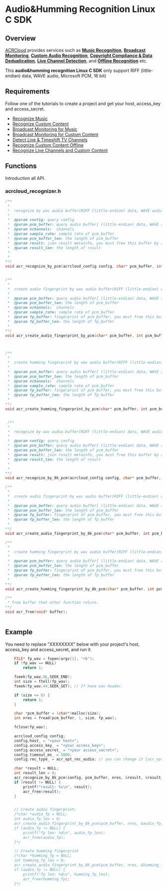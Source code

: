 # Audio&Humming Recognition Linux C SDK

## Overview
  [ACRCloud](https://www.acrcloud.com/) provides services such as **[Music Recognition](https://www.acrcloud.com/music-recognition)**, **[Broadcast Monitoring](https://www.acrcloud.com/broadcast-monitoring/)**, **[Custom Audio Recognition](https://www.acrcloud.com/second-screen-synchronization%e2%80%8b/)**, **[Copyright Compliance & Data Deduplication](https://www.acrcloud.com/copyright-compliance-data-deduplication/)**, **[Live Channel Detection](https://www.acrcloud.com/live-channel-detection/)**, and **[Offline Recognition](https://www.acrcloud.com/offline-recognition/)** etc.<br>

  This **audio&humming recognition Linux C SDK** only support RIFF (little-endian) data, WAVE audio, Microsoft PCM, 16 bit)

## Requirements
Follow one of the tutorials to create a project and get your host, access_key and access_secret.

 * [Recognize Music](https://docs.acrcloud.com/tutorials/recognize-music)
 * [Recognize Custom Content](https://docs.acrcloud.com/tutorials/recognize-custom-content)
 * [Broadcast Monitoring for Music](https://docs.acrcloud.com/tutorials/broadcast-monitoring-for-music)
 * [Broadcast Monitoring for Custom Content](https://docs.acrcloud.com/tutorials/broadcast-monitoring-for-custom-content)
 * [Detect Live & Timeshift TV Channels](https://docs.acrcloud.com/tutorials/detect-live-and-timeshift-tv-channels)
 * [Recognize Custom Content Offline](https://docs.acrcloud.com/tutorials/recognize-custom-content-offline)
 * [Recognize Live Channels and Custom Content](https://docs.acrcloud.com/tutorials/recognize-tv-channels-and-custom-content)
 
## Functions
Introduction all API.
### acrcloud_recognizer.h
```c
/**
 *
 *  recognize by wav audio buffer(RIFF (little-endian) data, WAVE audio, Microsoft PCM, 16 bit) 
 *
 *  @param config: query config 
 *  @param pcm_buffer: query audio buffer[ (little-endian) data, WAVE audio, Microsoft PCM, 16 bit]
 *  @param nchannels:  channels
 *  @param sample_rate: sample rate of pcm_buffer
 *  @param pcm_buffer_len: the length of pcm_buffer 
 *  @param result: json result metainfo, you must free this buffer by acr_free.  https://docs.acrcloud.com/metadata
 *  @param result_len: the length of result 
 *  
 *
**/
void acr_recognize_by_pcm(acrcloud_config config, char* pcm_buffer, int pcm_buffer_len, int nchannels, int sample_rate, char** result, int* result_len);


/**
 *
 *  create audio fingerprint by wav audio buffer(RIFF (little-endian) data, WAVE audio, Microsoft PCM, 16 bit, mono 8000 Hz) 
 *
 *  @param pcm_buffer: query audio buffer[ (little-endian) data, WAVE audio, Microsoft PCM, 16 bit]
 *  @param pcm_buffer_len: the length of pcm_buffer 
 *  @param nchannels:  channels
 *  @param sample_rate: sample rate of pcm_buffer
 *  @param fp_buffer: fingerprint of pcm_buffer, you must free this buffer by acr_free.
 *  @param fp_buffer_len: the length of fp_buffer
 *
**/
void acr_create_audio_fingerprint_by_pcm(char* pcm_buffer, int pcm_buffer_len, int nchannels, int sample_rate, char** fp_buffer, int* fp_buffer_len);



/**
 *
 *  create humming fingerprint by wav audio buffer(RIFF (little-endian) data, WAVE audio, Microsoft PCM, 16 bit) 
 *
 *  @param pcm_buffer: query audio buffer[ (little-endian) data, WAVE audio, Microsoft PCM, 16 bit]
 *  @param pcm_buffer_len: the length of pcm_buffer 
 *  @param nchannels:  channels
 *  @param sample_rate: sample rate of pcm_buffer
 *  @param fp_buffer: fingerprint of pcm_buffer, you must free this buffer by acr_free. 
 *  @param fp_buffer_len: the length of fp_buffer
 *
**/
void acr_create_humming_fingerprint_by_pcm(char* pcm_buffer, int pcm_buffer_len, int nchannels, int sample_rate, char** fp_buffer, int* fp_buffer_len);


 /**
 *
 *  recognize by wav audio buffer(RIFF (little-endian) data, WAVE audio, Microsoft PCM, 16 bit, mono 8000 Hz) 
 *
 *  @param config: query config 
 *  @param pcm_buffer: query audio buffer[ (little-endian) data, WAVE audio, Microsoft PCM, 16 bit, mono 8000 Hz]
 *  @param pcm_buffer_len: the length of pcm_buffer 
 *  @param result: json result metainfo, you must free this buffer by acr_free.  https://docs.acrcloud.com/metadata
 *  @param result_len: the length of result 
 *  
 *
**/
void acr_recognize_by_8k_pcm(acrcloud_config config, char* pcm_buffer, int pcm_buffer_len, char** result, int* result_len);

/**
 *
 *  create audio fingerprint by wav audio buffer(RIFF (little-endian) data, WAVE audio, Microsoft PCM, 16 bit, mono 8000 Hz) 
 *
 *  @param pcm_buffer: query audio buffer[ (little-endian) data, WAVE audio, Microsoft PCM, 16 bit, mono 8000 Hz]
 *  @param pcm_buffer_len: the length of pcm_buffer 
 *  @param fp_buffer: fingerprint of pcm_buffer, you must free this buffer by acr_free.
 *  @param fp_buffer_len: the length of fp_buffer
 *
**/
void acr_create_audio_fingerprint_by_8k_pcm(char* pcm_buffer, int pcm_buffer_len, char** fp_buffer, int* fp_buffer_len);

/**
 *
 *  create humming fingerprint by wav audio buffer(RIFF (little-endian) data, WAVE audio, Microsoft PCM, 16 bit, mono 8000 Hz) 
 *
 *  @param pcm_buffer: query audio buffer[ (little-endian) data, WAVE audio, Microsoft PCM, 16 bit, mono 8000 Hz]
 *  @param pcm_buffer_len: the length of pcm_buffer 
 *  @param fp_buffer: fingerprint of pcm_buffer, you must free this buffer by acr_free. 
 *  @param fp_buffer_len: the length of fp_buffer
 *
**/
void acr_create_humming_fingerprint_by_8k_pcm(char* pcm_buffer, int pcm_buffer_len, char** fp_buffer, int* fp_buffer_len);

/**
 * free buffer that other function return.
**/
void acr_free(void* buffer);
 
```

## Example
You need to replace "XXXXXXXX" below with your project's host, access_key and access_secret, and run it.
```c
    FILE* fp_wav = fopen(argv[1], "rb");
    if (fp_wav == NULL)
        return 1;

    fseek(fp_wav,0L,SEEK_END);
    int size = ftell(fp_wav);
    fseek(fp_wav,44,SEEK_SET); // If have wav header.

    if (size <= 0) {
        return 1;
    }

    char *pcm_buffer = (char*)malloc(size);
    int nres = fread(pcm_buffer, 1, size, fp_wav);

    fclose(fp_wav);

    acrcloud_config config;
    config.host_ = "<your host>";
    config.access_key_ = "<your access_key>";
    config.access_secret_ = "<your access_secret>";
    config.timeout_ms_ = 5000;
    config.rec_type_ = acr_opt_rec_audio; // you can change it [acr_opt_rec_audio, acr_opt_rec_humming, acr_opt_rec_both].

    char *result = NULL;
    int result_len = 0;
    acr_recognize_by_8k_pcm(config, pcm_buffer, nres, &result, &result_len);
    if (result != NULL) {
        printf("result: %s\n", result);
        acr_free(result);
    }


    // Create audio fingerprint;
    /*char *audio_fp = NULL;
    int audio_fp_len = 0;
    acr_create_audio_fingerprint_by_8k_pcm(pcm_buffer, nres, &audio_fp, &audio_fp_len);
    if (audio_fp != NULL) {
        printf("fp len: %d\n", audio_fp_len);
        acr_free(audio_fp);
    }*/

    // Create humming fingerprint
    /*char *humming_fp = NULL;
    int humming_fp_len = 0;
    acr_create_audio_fingerprint_by_8k_pcm(pcm_buffer, nres, &humming_fp, &humming_fp_len);
    if (audio_fp != NULL) {
        printf("fp len: %d\n", humming_fp_len);
        acr_free(humming_fp);
    }*/

```
